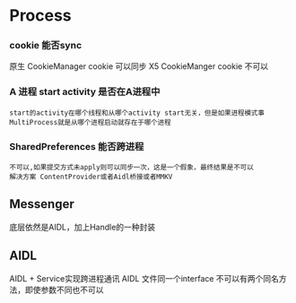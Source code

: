 # Process
### cookie 能否sync
原生 CookieManager cookie 可以同步
X5  CookieManger cookie 不可以
### A 进程 start activity 是否在A进程中
    start的activity在哪个线程和从哪个activity start无关，但是如果进程模式事MultiProcess就是从哪个进程启动就存在于哪个进程
### SharedPreferences 能否跨进程
    不可以,如果提交方式未apply则可以同步一次，这是一个假象，最终结果是不可以
    解决方案 ContentProvider或者Aidl桥接或者MMKV
    
## Messenger
底层依然是AIDL，加上Handle的一种封装
## AIDL
AIDL + Service实现跨进程通讯
AIDL 文件同一个interface 不可以有两个同名方法，即使参数不同也不可以

